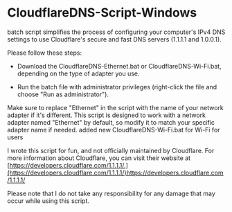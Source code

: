 # CloudflareDNS-Script-Windows
batch script simplifies the process of configuring your computer's IPv4 DNS settings to use Cloudflare's secure and fast DNS servers (1.1.1.1 and 1.0.0.1).

Please follow these steps:


- Download the CloudflareDNS-Ethernet.bat or CloudflareDNS-Wi-Fi.bat, depending on the type of adapter you use.
* Run the batch file with administrator privileges (right-click the file and choose "Run as administrator").

Make sure to replace "Ethernet" in the script with the name of your network adapter if it's different. This script is designed to work with a network adapter named "Ethernet" by default, so modify it to match your specific adapter name if needed. added new CloudflareDNS-Wi-Fi.bat for Wi-Fi for users 


I wrote this script for fun, and  not officially maintained by Cloudflare. For more information about Cloudflare, you can visit their website at [https://developers.cloudflare.com/1.1.1.1/.](https://developers.cloudflare.com/1.1.1.1/)https://developers.cloudflare.com/1.1.1.1/ 

Please note that I do not take any responsibility for any damage that may occur while using this script.
